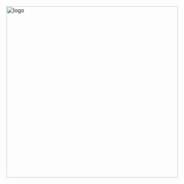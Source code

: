 
<img width="450" alt="logo" src="https://user-images.githubusercontent.com/81916103/213084910-7ab22d82-29e8-492e-a590-d25dfd7a2707.png">
